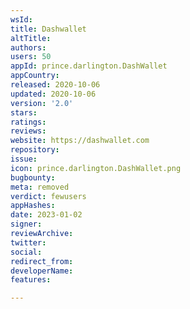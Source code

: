 ```yaml
---
wsId: 
title: Dashwallet
altTitle: 
authors: 
users: 50
appId: prince.darlington.DashWallet
appCountry: 
released: 2020-10-06
updated: 2020-10-06
version: '2.0'
stars: 
ratings: 
reviews: 
website: https://dashwallet.com
repository: 
issue: 
icon: prince.darlington.DashWallet.png
bugbounty: 
meta: removed
verdict: fewusers
appHashes: 
date: 2023-01-02
signer: 
reviewArchive: 
twitter: 
social: 
redirect_from: 
developerName: 
features: 

---
```


